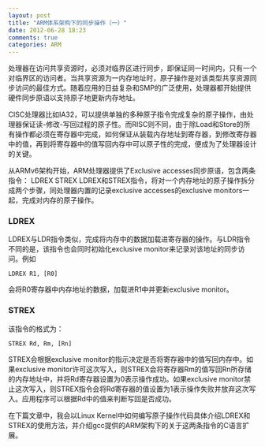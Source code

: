 ```yaml
---
layout: post
title: "ARM体系架构下的同步操作（一）"
date: 2012-06-28 18:23
comments: true
categories: ARM
---
```

处理器在访问共享资源时，必须对临界区进行同步，即保证同一时间内，只有一个对临界区的访问者。当共享资源为一内存地址时，原子操作是对该类型共享资源同步访问的最佳方式。随着应用的日益复杂和SMP的广泛使用，处理器都开始提供硬件同步原语以支持原子地更新内存地址。

CISC处理器比如IA32，可以提供单独的多种原子指令完成复杂的原子操作，由处理器保证读-修改-写回过程的原子性。而RISC则不同，由于除Load和Store的所有操作都必须在寄存器中完成，如何保证从装载内存地址到寄存器，到修改寄存器中的值，再到将寄存器中的值写回内存中可以原子性的完成，便成为了处理器设计的关键。

从ARMv6架构开始，ARM处理器提供了Exclusive accesses同步原语，包含两条指令：
    LDREX
    STREX
LDREX和STREX指令，将对一个内存地址的原子操作拆分成两个步骤，同处理器内置的记录exclusive accesses的exclusive monitors一起，完成对内存的原子操作。

### LDREX ###
LDREX与LDR指令类似，完成将内存中的数据加载进寄存器的操作。与LDR指令不同的是，该指令也会同时初始化exclusive monitor来记录对该地址的同步访问。例如
``` gas
LDREX R1, [R0]
```
会将R0寄存器中内存地址的数据，加载进R1中并更新exclusive monitor。

### STREX ###
该指令的格式为：
``` gas
STREX Rd, Rm, [Rn]
```
STREX会根据exclusive monitor的指示决定是否将寄存器中的值写回内存中。如果exclusive monitor许可这次写入，则STREX会将寄存器Rm的值写回Rn所存储的内存地址中，并将Rd寄存器设置为0表示操作成功。如果exclusive monitor禁止这次写入，则STREX指令会将Rd寄存器的值设置为1表示操作失败并放弃这次写入。应用程序可以根据Rd中的值来判断写回是否成功。

在下篇文章中，我会以Linux Kernel中如何编写原子操作代码具体介绍LDREX和STREX的使用方法，并介绍gcc提供的ARM架构下的关于这两条指令的C语言扩展。